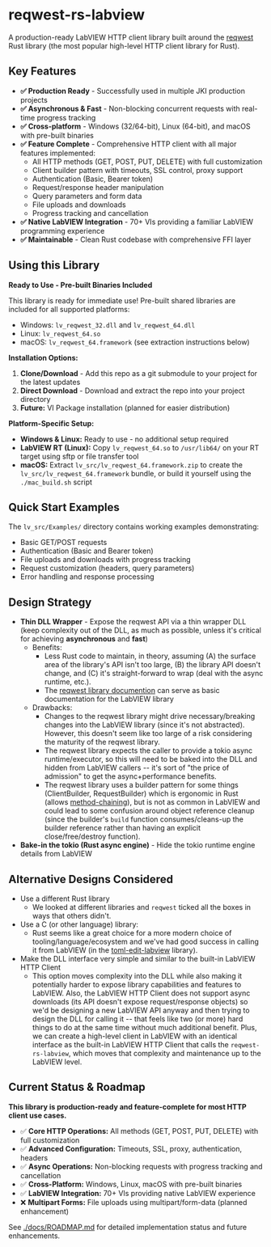 # reqwest-rs-labview

A production-ready LabVIEW HTTP client library built around the [reqwest](https://crates.io/crates/reqwest) Rust library (the most popular high-level HTTP client library for Rust).

## Key Features

- **✅ Production Ready** - Successfully used in multiple JKI production projects
- **✅ Asynchronous & Fast** - Non-blocking concurrent requests with real-time progress tracking
- **✅ Cross-platform** - Windows (32/64-bit), Linux (64-bit), and macOS with pre-built binaries
- **✅ Feature Complete** - Comprehensive HTTP client with all major features implemented:
  - All HTTP methods (GET, POST, PUT, DELETE) with full customization
  - Client builder pattern with timeouts, SSL control, proxy support
  - Authentication (Basic, Bearer token)
  - Request/response header manipulation
  - Query parameters and form data
  - File uploads and downloads
  - Progress tracking and cancellation
- **✅ Native LabVIEW Integration** - 70+ VIs providing a familiar LabVIEW programming experience
- **✅ Maintainable** - Clean Rust codebase with comprehensive FFI layer

## Using this Library

**Ready to Use - Pre-built Binaries Included**

This library is ready for immediate use! Pre-built shared libraries are included for all supported platforms:
- Windows: `lv_reqwest_32.dll` and `lv_reqwest_64.dll`
- Linux: `lv_reqwest_64.so`
- macOS: `lv_reqwest_64.framework` (see extraction instructions below)

**Installation Options:**

1. **Clone/Download** - Add this repo as a git submodule to your project for the latest updates
2. **Direct Download** - Download and extract the repo into your project directory
3. **Future:** VI Package installation (planned for easier distribution)

**Platform-Specific Setup:**

- **Windows & Linux:** Ready to use - no additional setup required
- **LabVIEW RT (Linux):** Copy `lv_reqwest_64.so` to `/usr/lib64/` on your RT target using sftp or file transfer tool
- **macOS:** Extract `lv_src/lv_reqwest_64.framework.zip` to create the `lv_src/lv_reqwest_64.framework` bundle, or build it yourself using the `./mac_build.sh` script

## Quick Start Examples

The `lv_src/Examples/` directory contains working examples demonstrating:
- Basic GET/POST requests
- Authentication (Basic and Bearer token)  
- File uploads and downloads with progress tracking
- Request customization (headers, query parameters)
- Error handling and response processing

## Design Strategy

- **Thin DLL Wrapper** - Expose the reqwest API via a thin wrapper DLL (keep complexity out of the DLL, as much as possible, unless it's critical for achieving **asynchronous** and **fast**)
  - Benefits:
    - Less Rust code to maintain, in theory, assuming (A) the surface area of the library's API isn't too large, (B) the library API doesn't change, and (C) it's straight-forward to wrap (deal with the async runtime, etc.).  
    - The [reqwest library documention](https://docs.rs/reqwest/latest/reqwest/) can serve as basic documentation for the LabVIEW library
  - Drawbacks:
    - Changes to the reqwest library might drive necessary/breaking changes into the LabVIEW library (since it's not abstracted). However, this doesn't seem like too large of a risk considering the maturity of the reqwest library.
    - The reqwest library expects the caller to provide a tokio async runtime/executor, so this will need to be baked into the DLL and hidden from LabVIEW callers -- it's sort of "the price of admission" to get the async+performance benefits.
    - The reqwest library uses a builder pattern for some things (ClientBuilder, RequestBuilder) which is ergonomic in Rust (allows [method-chaining](https://doc.rust-lang.org/book/ch17-01-futures-and-syntax.html?highlight=chaining#listing-17-2)), but is not as common in LabVIEW and could lead to some confusion around object reference cleanup (since the builder's `build` function consumes/cleans-up the builder reference rather than having an explicit close/free/destroy function).
- **Bake-in the tokio (Rust async engine)** - Hide the tokio runtime engine details from LabVIEW

## Alternative Designs Considered

- Use a different Rust library
  - We looked at different libraries and `reqwest` ticked all the boxes in ways that others didn't.
- Use a C (or other language) library:
  - Rust seems like a great choice for a more modern choice of tooling/language/ecosystem and we've had good success in calling it from LabVIEW (in the [toml-edit-labview](https://github.com/JKISoftware/toml-edit-labview) library).
- Make the DLL interface very simple and similar to the built-in LabVIEW HTTP Client
  - This option moves complexity into the DLL while also making it potentially harder to expose library capabilities and features to LabVIEW. Also, the LabVIEW HTTP Client does not support async downloads (its API doesn't expose request/response objects) so we'd be designing a new LabVIEW API anyway and then trying to design the DLL for calling it -- that feels like two (or more) hard things to do at the same time without much additional benefit.  Plus, we can create a high-level client in LabVIEW with an identical interface as the built-in LabVIEW HTTP Client that calls the `reqwest-rs-labview`, which moves that complexity and maintenance up to the LabVIEW level.

## Current Status & Roadmap

**This library is production-ready and feature-complete for most HTTP client use cases.**

- ✅ **Core HTTP Operations:** All methods (GET, POST, PUT, DELETE) with full customization
- ✅ **Advanced Configuration:** Timeouts, SSL, proxy, authentication, headers
- ✅ **Async Operations:** Non-blocking requests with progress tracking and cancellation  
- ✅ **Cross-Platform:** Windows, Linux, macOS with pre-built binaries
- ✅ **LabVIEW Integration:** 70+ VIs providing native LabVIEW experience
- ❌ **Multipart Forms:** File uploads using multipart/form-data (planned enhancement)

See [./docs/ROADMAP.md](docs/ROADMAP.md) for detailed implementation status and future enhancements.
